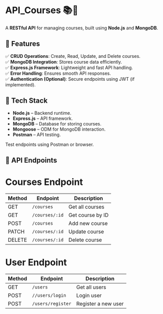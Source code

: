 # **API_Courses** 📚🚀

A **RESTful API** for managing courses, built using **Node.js** and **MongoDB**.

## 🔹 **Features**

✅ **CRUD Operations**: Create, Read, Update, and Delete courses.  
✅ **MongoDB Integration**: Stores course data efficiently.  
✅ **Express.js Framework**: Lightweight and fast API handling.  
✅ **Error Handling**: Ensures smooth API responses.  
✅ **Authentication (Optional)**: Secure endpoints using JWT (if implemented).

## 🔹 **Tech Stack**

- **Node.js** – Backend runtime.
- **Express.js** – API framework.
- **MongoDB** – Database for storing courses.
- **Mongoose** – ODM for MongoDB interaction.
- **Postman** – API testing.


 Test endpoints using Postman or browser.

## 🔹 **API Endpoints**
# Courses Endpoint

| Method | Endpoint       | Description      |
| ------ | -------------- | ---------------- |
| GET    | `/courses`     | Get all courses  |
| GET    | `/courses/:id` | Get course by ID |
| POST   | `/courses`     | Add new course   |
| PATCH  | `/courses/:id` | Update course    |
| DELETE | `/courses/:id` | Delete course    |


# User Endpoint

| Method | Endpoint        | Description         |
| ------ | ----------------| --------------------|
| GET    | `/users`        | Get all users       |
| POST   | `//users/login` | Login user          |
| POST  | `/users/register`| Register a new user |



